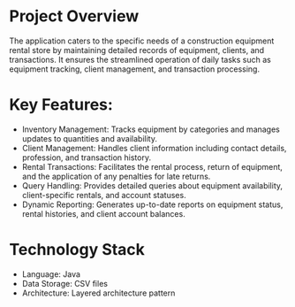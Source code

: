 # Project Overview 
The application caters to the specific needs of a construction equipment rental store by maintaining detailed records of equipment, clients, and transactions. It ensures the streamlined operation of daily tasks such as equipment tracking, client management, and transaction processing.

# Key Features:
- Inventory Management: Tracks equipment by categories and manages updates to quantities and availability.
- Client Management: Handles client information including contact details, profession, and transaction history.
- Rental Transactions: Facilitates the rental process, return of equipment, and the application of any penalties for late returns.
- Query Handling: Provides detailed queries about equipment availability, client-specific rentals, and account statuses.
- Dynamic Reporting: Generates up-to-date reports on equipment status, rental histories, and client account balances.

# Technology Stack
- Language: Java
- Data Storage: CSV files
- Architecture: Layered architecture pattern
